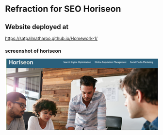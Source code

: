 # Refraction for SEO Horiseon

## Website deployed at 
https://satpalmatharoo.github.io/Homework-1/

### screenshot of horiseon
![Screenshot of Horiseon website](./assets/images/Screenshot.png)